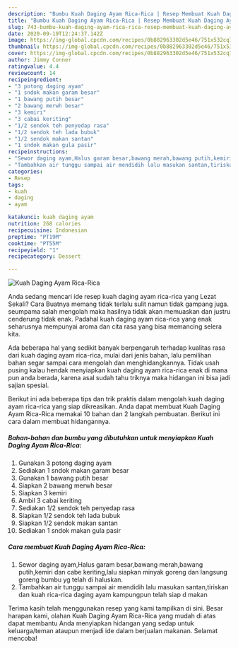 ```yaml
---
description: "Bumbu Kuah Daging Ayam Rica-Rica | Resep Membuat Kuah Daging Ayam Rica-Rica Yang Menggugah Selera"
title: "Bumbu Kuah Daging Ayam Rica-Rica | Resep Membuat Kuah Daging Ayam Rica-Rica Yang Menggugah Selera"
slug: 743-bumbu-kuah-daging-ayam-rica-rica-resep-membuat-kuah-daging-ayam-rica-rica-yang-menggugah-selera
date: 2020-09-19T12:24:37.142Z
image: https://img-global.cpcdn.com/recipes/0b882963302d5e46/751x532cq70/kuah-daging-ayam-rica-rica-foto-resep-utama.jpg
thumbnail: https://img-global.cpcdn.com/recipes/0b882963302d5e46/751x532cq70/kuah-daging-ayam-rica-rica-foto-resep-utama.jpg
cover: https://img-global.cpcdn.com/recipes/0b882963302d5e46/751x532cq70/kuah-daging-ayam-rica-rica-foto-resep-utama.jpg
author: Jimmy Conner
ratingvalue: 4.4
reviewcount: 14
recipeingredient:
- "3 potong daging ayam"
- "1 sndok makan garam besar"
- "1 bawang putih besar"
- "2 bawang merwh besar"
- "3 kemiri"
- "3 cabai keriting"
- "1/2 sendok teh penyedap rasa"
- "1/2 sendok teh lada bubuk"
- "1/2 sendok makan santan"
- "1 sndok makan gula pasir"
recipeinstructions:
- "Sewor daging ayam,Halus garam besar,bawang merah,bawang putih,kemiri dan cabe keriting,lalu siapkan minyak goreng dan langsung goreng bumbu yg telah di haluskan."
- "Tambahkan air tunggu sampai air mendidih lalu masukan santan,tiriskan dan kuah rica-rica daging ayam kampungpun telah siap d makan"
categories:
- Resep
tags:
- kuah
- daging
- ayam

katakunci: kuah daging ayam 
nutrition: 268 calories
recipecuisine: Indonesian
preptime: "PT19M"
cooktime: "PT55M"
recipeyield: "1"
recipecategory: Dessert

---
```



![Kuah Daging Ayam Rica-Rica](https://img-global.cpcdn.com/recipes/0b882963302d5e46/751x532cq70/kuah-daging-ayam-rica-rica-foto-resep-utama.jpg)

Anda sedang mencari ide resep kuah daging ayam rica-rica yang Lezat Sekali? Cara Buatnya memang tidak terlalu sulit namun tidak gampang juga. seumpama salah mengolah maka hasilnya tidak akan memuaskan dan justru cenderung tidak enak. Padahal kuah daging ayam rica-rica yang enak seharusnya mempunyai aroma dan cita rasa yang bisa memancing selera kita.



Ada beberapa hal yang sedikit banyak berpengaruh terhadap kualitas rasa dari kuah daging ayam rica-rica, mulai dari jenis bahan, lalu pemilihan bahan segar sampai cara mengolah dan menghidangkannya. Tidak usah pusing kalau hendak menyiapkan kuah daging ayam rica-rica enak di mana pun anda berada, karena asal sudah tahu triknya maka hidangan ini bisa jadi sajian spesial.


Berikut ini ada beberapa tips dan trik praktis dalam mengolah kuah daging ayam rica-rica yang siap dikreasikan. Anda dapat membuat Kuah Daging Ayam Rica-Rica memakai 10 bahan dan 2 langkah pembuatan. Berikut ini cara dalam membuat hidangannya.

<!--inarticleads1-->

##### Bahan-bahan dan bumbu yang dibutuhkan untuk menyiapkan Kuah Daging Ayam Rica-Rica:

1. Gunakan 3 potong daging ayam
1. Sediakan 1 sndok makan garam besar
1. Gunakan 1 bawang putih besar
1. Siapkan 2 bawang merwh besar
1. Siapkan 3 kemiri
1. Ambil 3 cabai keriting
1. Sediakan 1/2 sendok teh penyedap rasa
1. Siapkan 1/2 sendok teh lada bubuk
1. Siapkan 1/2 sendok makan santan
1. Sediakan 1 sndok makan gula pasir




<!--inarticleads2-->

##### Cara membuat Kuah Daging Ayam Rica-Rica:

1. Sewor daging ayam,Halus garam besar,bawang merah,bawang putih,kemiri dan cabe keriting,lalu siapkan minyak goreng dan langsung goreng bumbu yg telah di haluskan.
1. Tambahkan air tunggu sampai air mendidih lalu masukan santan,tiriskan dan kuah rica-rica daging ayam kampungpun telah siap d makan




Terima kasih telah menggunakan resep yang kami tampilkan di sini. Besar harapan kami, olahan Kuah Daging Ayam Rica-Rica yang mudah di atas dapat membantu Anda menyiapkan hidangan yang sedap untuk keluarga/teman ataupun menjadi ide dalam berjualan makanan. Selamat mencoba!
